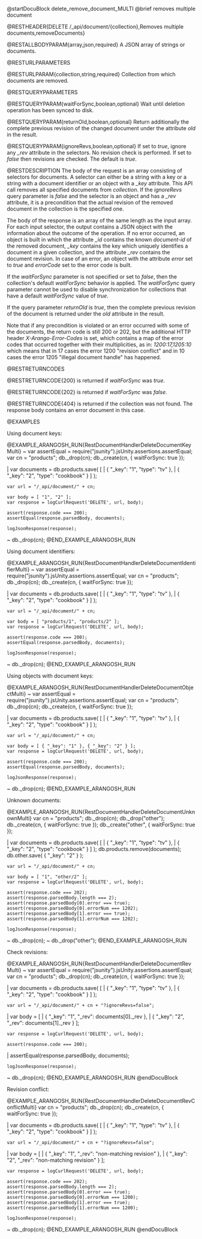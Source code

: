 @startDocuBlock delete_remove_document_MULTI
@brief removes multiple document

@RESTHEADER{DELETE /_api/document/{collection},Removes multiple documents,removeDocuments}

@RESTALLBODYPARAM{array,json,required}
A JSON array of strings or documents.

@RESTURLPARAMETERS

@RESTURLPARAM{collection,string,required}
Collection from which documents are removed.

@RESTQUERYPARAMETERS

@RESTQUERYPARAM{waitForSync,boolean,optional}
Wait until deletion operation has been synced to disk.

@RESTQUERYPARAM{returnOld,boolean,optional}
Return additionally the complete previous revision of the changed
document under the attribute *old* in the result.

@RESTQUERYPARAM{ignoreRevs,boolean,optional}
If set to *true*, ignore any *_rev* attribute in the selectors. No
revision check is performed. If set to *false* then revisions are checked.
The default is *true*.

@RESTDESCRIPTION
The body of the request is an array consisting of selectors for
documents. A selector can either be a string with a key or a string
with a document identifier or an object with a *_key* attribute. This
API call removes all specified documents from *collection*.
If the *ignoreRevs* query parameter is *false* and the
selector is an object and has a *_rev* attribute, it is a
precondition that the actual revision of the removed document in the
collection is the specified one.

The body of the response is an array of the same length as the input
array. For each input selector, the output contains a JSON object
with the information about the outcome of the operation. If no error
occurred, an object is built in which the attribute *_id* contains
the known *document-id* of the removed document, *_key* contains
the key which uniquely identifies a document in a given collection,
and the attribute *_rev* contains the document revision. In case of
an error, an object with the attribute *error* set to *true* and
*errorCode* set to the error code is built.

If the *waitForSync* parameter is not specified or set to *false*,
then the collection's default *waitForSync* behavior is applied.
The *waitForSync* query parameter cannot be used to disable
synchronization for collections that have a default *waitForSync*
value of *true*.

If the query parameter *returnOld* is *true*, then
the complete previous revision of the document
is returned under the *old* attribute in the result.

Note that if any precondition is violated or an error occurred with
some of the documents, the return code is still 200 or 202, but
the additional HTTP header *X-Arango-Error-Codes* is set, which
contains a map of the error codes that occurred together with their
multiplicities, as in: *1200:17,1205:10* which means that in 17
cases the error 1200 "revision conflict" and in 10 cases the error
1205 "illegal document handle" has happened.

@RESTRETURNCODES

@RESTRETURNCODE{200}
is returned if *waitForSync* was *true*.

@RESTRETURNCODE{202}
is returned if *waitForSync* was *false*.

@RESTRETURNCODE{404}
is returned if the collection was not found.
The response body contains an error document in this case.

@EXAMPLES

Using document keys:

@EXAMPLE_ARANGOSH_RUN{RestDocumentHandlerDeleteDocumentKeyMulti}
  ~ var assertEqual = require("jsunity").jsUnity.assertions.assertEqual;
    var cn = "products";
    db._drop(cn);
    db._create(cn, { waitForSync: true });

  | var documents = db.products.save( [
  |   { "_key": "1", "type": "tv" },
  |   { "_key": "2", "type": "cookbook" }
    ] );

    var url = "/_api/document/" + cn;

    var body = [ "1", "2" ];
    var response = logCurlRequest('DELETE', url, body);

    assert(response.code === 200);
    assertEqual(response.parsedBody, documents);

    logJsonResponse(response);
  ~ db._drop(cn);
@END_EXAMPLE_ARANGOSH_RUN

Using document identifiers:

@EXAMPLE_ARANGOSH_RUN{RestDocumentHandlerDeleteDocumentIdentifierMulti}
  ~ var assertEqual = require("jsunity").jsUnity.assertions.assertEqual;
    var cn = "products";
    db._drop(cn);
    db._create(cn, { waitForSync: true });

  | var documents = db.products.save( [
  |   { "_key": "1", "type": "tv" },
  |   { "_key": "2", "type": "cookbook" }
    ] );

    var url = "/_api/document/" + cn;

    var body = [ "products/1", "products/2" ];
    var response = logCurlRequest('DELETE', url, body);

    assert(response.code === 200);
    assertEqual(response.parsedBody, documents);

    logJsonResponse(response);
  ~ db._drop(cn);
@END_EXAMPLE_ARANGOSH_RUN

Using objects with document keys:

@EXAMPLE_ARANGOSH_RUN{RestDocumentHandlerDeleteDocumentObjectMulti}
  ~ var assertEqual = require("jsunity").jsUnity.assertions.assertEqual;
    var cn = "products";
    db._drop(cn);
    db._create(cn, { waitForSync: true });

  | var documents = db.products.save( [
  |   { "_key": "1", "type": "tv" },
  |   { "_key": "2", "type": "cookbook" }
    ] );

    var url = "/_api/document/" + cn;

    var body = [ { "_key": "1" }, { "_key": "2" } ];
    var response = logCurlRequest('DELETE', url, body);

    assert(response.code === 200);
    assertEqual(response.parsedBody, documents);

    logJsonResponse(response);
  ~ db._drop(cn);
@END_EXAMPLE_ARANGOSH_RUN

Unknown documents:

@EXAMPLE_ARANGOSH_RUN{RestDocumentHandlerDeleteDocumentUnknownMulti}
    var cn = "products";
    db._drop(cn);
    db._drop("other");
    db._create(cn, { waitForSync: true });
    db._create("other", { waitForSync: true });

  | var documents = db.products.save( [
  |   { "_key": "1", "type": "tv" },
  |   { "_key": "2", "type": "cookbook" }
    ] );
    db.products.remove(documents);
    db.other.save( { "_key": "2" } );

    var url = "/_api/document/" + cn;

    var body = [ "1", "other/2" ];
    var response = logCurlRequest('DELETE', url, body);

    assert(response.code === 202);
    assert(response.parsedBody.length === 2);
    assert(response.parsedBody[0].error === true);
    assert(response.parsedBody[0].errorNum === 1202);
    assert(response.parsedBody[1].error === true);
    assert(response.parsedBody[1].errorNum === 1202);

    logJsonResponse(response);
  ~ db._drop(cn);
  ~ db._drop("other");
@END_EXAMPLE_ARANGOSH_RUN

Check revisions:

@EXAMPLE_ARANGOSH_RUN{RestDocumentHandlerDeleteDocumentRevMulti}
  ~ var assertEqual = require("jsunity").jsUnity.assertions.assertEqual;
    var cn = "products";
    db._drop(cn);
    db._create(cn, { waitForSync: true });

  | var documents = db.products.save( [
  |   { "_key": "1", "type": "tv" },
  |   { "_key": "2", "type": "cookbook" }
    ] );

    var url = "/_api/document/" + cn + "?ignoreRevs=false";
  | var body = [
  |   { "_key": "1", "_rev": documents[0]._rev },
  |   { "_key": "2", "_rev": documents[1]._rev }
    ];

    var response = logCurlRequest('DELETE', url, body);

    assert(response.code === 200);
  | assertEqual(response.parsedBody, documents);

    logJsonResponse(response);
  ~ db._drop(cn);
@END_EXAMPLE_ARANGOSH_RUN
@endDocuBlock

Revision conflict:

@EXAMPLE_ARANGOSH_RUN{RestDocumentHandlerDeleteDocumentRevConflictMulti}
    var cn = "products";
    db._drop(cn);
    db._create(cn, { waitForSync: true });

  | var documents = db.products.save( [
  |   { "_key": "1", "type": "tv" },
  |   { "_key": "2", "type": "cookbook" }
    ] );

    var url = "/_api/document/" + cn + "?ignoreRevs=false";
  | var body = [
  |   { "_key": "1", "_rev": "non-matching revision" },
  |   { "_key": "2", "_rev": "non-matching revision" }
    ];

    var response = logCurlRequest('DELETE', url, body);

    assert(response.code === 202);
    assert(response.parsedBody.length === 2);
    assert(response.parsedBody[0].error === true);
    assert(response.parsedBody[0].errorNum === 1200);
    assert(response.parsedBody[1].error === true);
    assert(response.parsedBody[1].errorNum === 1200);

    logJsonResponse(response);
  ~ db._drop(cn);
@END_EXAMPLE_ARANGOSH_RUN
@endDocuBlock
